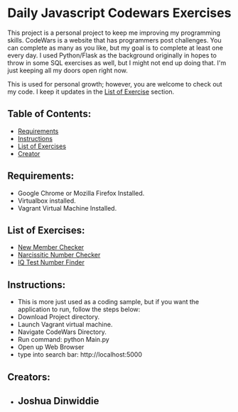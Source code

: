 # Daily Javascript Codewars Exercises

This project is a personal project to keep me improving my programming skills.
CodeWars is a website that has programmers post challenges.  You can complete as many
as you like, but my goal is to complete at least one every day.  I used Python/Flask
as the background originally in hopes to throw in some SQL exercises as well, but
I might not end up doing that.  I'm just keeping all my doors open right now.

This is used for personal growth; however, you are welcome to check out my code.  I keep it updates in the [List of Exercise](#listofexercises) section.

## Table of Contents:

* [Requirements](#requirements)
* [Instructions](#instructions)
* [List of Exercises](#listofexercises)
* [Creator](#creators)

## Requirements:
  * Google Chrome or Mozilla Firefox Installed.
  * Virtualbox installed.
  * Vagrant Virtual Machine Installed.

## List of Exercises:
  * [New Member Checker](https://github.com/jdinwiddie/CodeWars/blob/master/templates/newMember.html)
  * [Narcissitic Number Checker](https://github.com/jdinwiddie/CodeWars/blob/master/templates/narcissisticnumber.html)
  * [IQ Test Number Finder](https://github.com/jdinwiddie/CodeWars/blob/master/templates/iqtest.html)

## Instructions:
* This is more just used as a coding sample, but if you want the application to run, follow the steps below:
* Download Project directory.  
* Launch Vagrant virtual machine.
* Navigate CodeWars Directory.
* Run command: python Main.py
* Open up Web Browser
* type into search bar: http://localhost:5000

## Creators:

* Joshua Dinwiddie
    -
